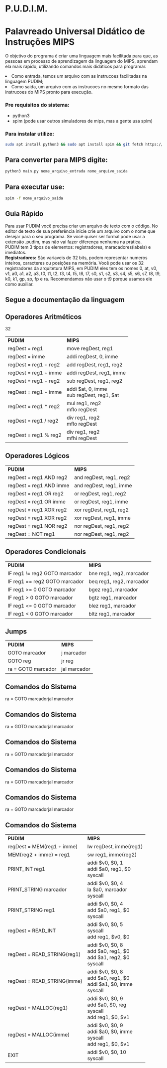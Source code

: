 # P.U.D.I.M.
# Palavreado Universal Didático de Instruções MIPS

<p>
O objetivo do programa é criar uma linguagem mais facilitada para que, as pessoas em processo de aprendizagem da linguagem do MIPS, aprendam ela mais rapido, utilizando comandos mais didáticos para programar.
	<li>Como entrada, temos um arquivo com as instrucoes facilitadas na linguagem PUDIM;</li>
	<li>Como saida, um arquivo com as instrucoes no mesmo formato das instrucoes do MIPS pronto para execução.</li>
</p>

### Pre requisitos do sistema:

- python3 
- spim (pode usar outros simuladores de mips, mas a gente usa spim)

### Para instalar utilize:

```bash
sudo apt install python3 && sudo apt install spim && git fetch https://github.com/ThalesSilva19/mipsPython
```

<h2>Para converter para MIPS digite:</h2>

```bash
python3 main.py nome_arquivo_entrada nome_arquivo_saida  
```

<h2>Para executar use:</h2>

<div>
</div>

```bash
spim -f nome_arquivo_saida  
```
<div>
</div>

<h2>Guia Rápido</h2>
	<p>Para usar PUDIM você precisa criar um arquivo de texto com o código. No editor de texto de sua preferência inicie crie um arquivo com o nome que desejar para o seu programa. Se você quiser ser formal pode usar a extensão .pudim, mas não vai fazer diferença nenhuma na prática.<br>
	PUDIM tem 3 tipos de elementos: registradores, maracadores(labels) e imediatos.<br>
	<b>Registradores:</b>
	São variaveis de 32 bits, podem representar numeros inteiros, caracteres ou posições na memória. Você pode usar os 32 registradores da arquitetura MIPS, em PUDIM eles tem os nomes 0, at, v0, v1, a0, a1, a2, a3, t0, t1, t2, t3, t4, t5, t6, t7, s0, s1, s2, s3, s4, s5, s6, s7, t8, t9, k0, k1, gp, sp, fp e ra. Recomendamos não usar o t9 porque usamos ele como auxiliar.
		
</p>

<h2>Segue a documentação da linguagem</h2>

<div>

<h2>Operadores Aritméticos</h2>
	<table>
		<tr><td><b>PUDIM</b></td><td><b>MIPS</b></td></tr>
		<tr><td>regDest = reg1</td><td>move regDest, reg1</td></tr>
		<tr><td>regDest = imme</td><td>addi regDest, 0, imme</td></tr>32
		<tr><td>regDest = reg1 + reg2</td><td>add regDest, reg1, reg2</td></tr>
		<tr><td>regDest = reg1 + imme</td><td>addi regDest, reg1, imme</td></tr>
		<tr><td>regDest = reg1 - reg2</td><td>sub regDest, reg1, reg2</td></tr>
		<tr><td>regDest = reg1 - imme</td><td>addi $at, 0, imme<br>sub regDest, reg1, $at</td></tr>
		<tr><td>regDest = reg1 * reg2</td><td>mul reg1, reg2 <br> mflo regDest</td></tr>
		<tr><td>regDest = reg1 / reg2</td><td>div reg1, reg2 <br> mflo regDest</td></tr>
		<tr><td>regDest = reg1 % reg2</td><td>div reg1, reg2 <br> mfhi regDest</td></tr>
	</table>

<h2>Operadores Lógicos</h2>
	<table>
		<tr><td><b>PUDIM</b></td><td><b>MIPS</b></td></tr>
		<trW><td>regDest = reg1 AND reg2</td><td>and regDest, reg1, reg2</td></tr>
		<tr><td>regDest = reg1 AND imme</td><td>and regDest, reg1, imme</td></tr>
		<tr><td>regDest = reg1 OR reg2</td><td>or regDest, reg1, reg2</td></tr>
		<tr><td>regDest = reg1 OR imme</td><td>or regDest, reg1, imme</td></tr>
		<tr><td>regDest = reg1 XOR reg2</td><td>xor regDest, reg1, reg2</td></tr>
		<tr><td>regDest = reg1 XOR reg2</td><td>xor regDest, reg1, imme</td></tr>
		<tr><td>regDest = reg1 NOR reg2</td><td>nor regDest, reg1, reg2</td></tr>
		<tr><td>regDest = NOT reg1</td><td>nor regDest, reg1, reg2</td></tr>
	</table>

<h2>Operadores Condicionais</h2>
	<table>
		<tr><td><b>PUDIM</b></td><td><b>MIPS</b></td></tr>
		<tr><td>IF reg1 != reg2 GOTO marcador</td><td>bne reg1, reg2, marcador</td></tr>
		<tr><td>IF reg1 == reg2 GOTO marcador</td><td>beq reg1, reg2, marcador</td></tr>
		<tr><td>IF reg1 >= 0 GOTO marcador</td><td>bgez reg1, marcador</td></tr>
		<tr><td>IF reg1 > 0 GOTO marcador</td><td>bgtz reg1, marcador</td></tr>
		<tr><td>IF reg1 <= 0 GOTO marcador</td><td>blez reg1, marcador</td></tr>
		<tr><td>IF reg1 < 0 GOTO marcador</td><td>bltz reg1, marcador</td></tr>
	</table>
	
<h2>Jumps</h2>
	<table>
		<tr><td><b>PUDIM</b></td><td><b>MIPS</b></td></tr>
		<tr><td>GOTO marcador</td><td>j marcador</td></tr>
		<tr><td>GOTO reg</td><td>jr reg</td></tr>
		<tr><td>ra = GOTO marcador</td><td>jal marcador</td></tr>
	</table>

<h2>Comandos do Sistema</h2>
		<tr><td>ra = GOTO marcador</td><td>jal marcador</td></tr>
	</table>

<h2>Comandos do Sistema</h2>
		<tr><td>ra = GOTO marcador</td><td>jal marcador</td></tr>
	</table>

<h2>Comandos do Sistema</h2>
		<tr><td>ra = GOTO marcador</td><td>jal marcador</td></tr>
	</table>

<h2>Comandos do Sistema</h2>
		<tr><td>ra = GOTO marcador</td><td>jal marcador</td></tr>
	</table>

<h2>Comandos do Sistema</h2>
		<tr><td>ra = GOTO marcador</td><td>jal marcador</td></tr>
	</table>

<h2>Comandos do Sistema</h2>
	<table>
		<tr><td><b>PUDIM</b></td><td><b>MIPS</b></td></tr>
		<tr><td>regDest = MEM(reg1 + imme)</td><td>lw regDest, imme(reg1)</td></tr>
		<tr><td>MEM(reg2 + imme) = reg1</td><td>sw reg1, imme(reg2)</td></tr>
		<tr><td>PRINT_INT reg1</td><td>addi $v0, $0, 1<br>addi $a0, reg1, $0<br>syscall</td></tr>
		<tr><td>PRINT_STRING marcador</td><td>addi $v0, $0, 4<br>la $a0, marcador<br>syscall</td></tr>
		<tr><td>PRINT_STRING reg1</td><td>addi $v0, $0, 4<br>add $a0, reg1, $0<br>syscall</td></tr>
		<tr><td>regDest = READ_INT</td><td>addi $v0, $0, 5<br>syscall<br>add reg1, $v0, $0</td></tr>
		<tr><td>regDest = READ_STRING(reg1)</td><td>addi $v0, $0, 8<br>add $a0, reg1, $0<br>add $a1, reg2, $0<br>syscall</td></tr>
		<tr><td>regDest = READ_STRING(imme)</td><td>addi $v0, $0, 8<br>add $a0, reg1, $0<br>addi $a1, $0, imme<br>syscall</td></tr>
		<tr><td>regDest = MALLOC(reg1)</td><td>addi $v0, $0, 9<br>add $a0, $0, reg<br>syscall<br>add reg1, $0, $v1</td></tr>
		<tr><td>regDest = MALLOC(imme)</td><td>addi $v0, $0, 9<br>addi $a0, $0, imme<br>syscall<br>add reg1, $0, $v1</td></tr>
		<tr><td>EXIT</td><td>addi $v0, $0, 10<br>syscall</td></tr>
	</table>
</div>
